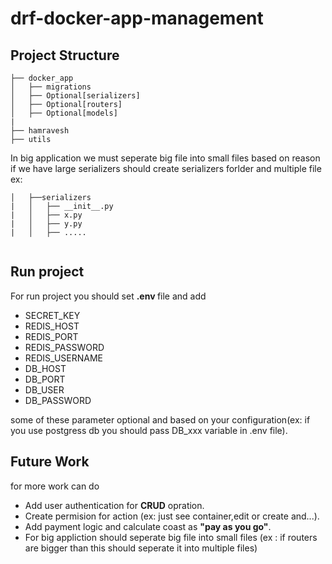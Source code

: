 # drf-docker-app-management


## Project Structure
```
├── docker_app
│   ├── migrations
│   ├── Optional[serializers]
│   ├── Optional[routers]
│   ├── Optional[models]
|
├── hamravesh
├── utils

```
In big application we must seperate big file into small files based on reason if we have large serializers should create serializers forlder and multiple file ex:
```
│   ├──serializers
|   │   ├── __init__.py
|   │   ├── x.py
|   │   ├── y.py
|   │   ├── .....


```

## Run project
For run project you should set <b>.env </b> file and add
<ul>
<li>SECRET_KEY</li>
<li>REDIS_HOST</li>
<li>REDIS_PORT</li>
<li>REDIS_PASSWORD</li>
<li>REDIS_USERNAME</li>
<li>DB_HOST</li>
<li>DB_PORT</li>
<li>DB_USER</li>
<li>DB_PASSWORD</li>
</ul>
some of these parameter optional and based on your configuration(ex: if you use postgress db you should pass DB_xxx variable in .env file).

## Future Work
for more work can do
<ul>
<li>Add user authentication for <b>CRUD</b> opration.</li>
<li>Create permision for action (ex: just see container,edit or create and...).</li>
<li>Add payment logic and calculate coast as <b>"pay as you go"</b>.</li>
<li>For big appliction should seperate big file into small files (ex : if routers are bigger than this should seperate it into multiple files)</li>
</ul>